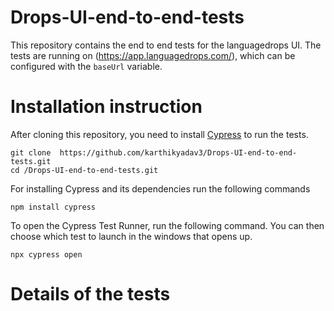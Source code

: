 # Drops-UI-end-to-end-tests
This repository contains the end to end tests for the languagedrops UI. The tests are running on (https://app.languagedrops.com/), which can be configured with the `` baseUrl `` variable.


# Installation instruction


After cloning this repository, you need to install [Cypress](https://www.cypress.io/) to run the tests.

``` 
git clone  https://github.com/karthikyadav3/Drops-UI-end-to-end-tests.git
cd /Drops-UI-end-to-end-tests.git
```

For installing Cypress and its dependencies run the following commands

``` 
npm install cypress

```

To open the Cypress Test Runner, run the following command. You can then choose which test to launch in the windows that opens up.

 `` npx cypress open ``
 
 # Details of the tests